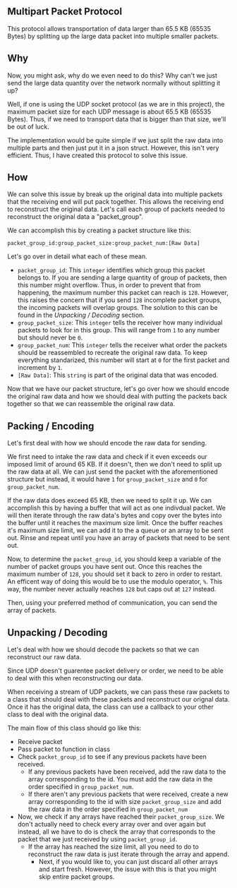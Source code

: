 
Multipart Packet Protocol
---

This protocol allows transportation of data larger than 65.5 KB (65535 Bytes) by splitting up the large data packet into multiple smaller packets.

Why 
--
Now, you might ask, why do we even need to do this? Why can't we just send the large data quantity over the network normally without splitting it up?

Well, if one is using the UDP socket protocol (as we are in this project), the maximum packet size for each UDP message is about 65.5 KB (65535 Bytes). Thus, if we need to transport data that is bigger than that size, we'll be out of luck. 

The implementation would be quite simple if we just split the raw data into multiple parts and then just put it in a json struct. However, this isn't very efficient. Thus, I have created this protocol to solve this issue.

How
--

We can solve this issue by break up the original data into multiple packets that the receiving end will put pack together. This allows the receiving end to reconstruct the original data. Let's call each group of packets needed to reconstruct the original data a "packet_group".

We can accomplish this by creating a packet structure like this:

`packet_group_id:group_packet_size:group_packet_num:[Raw Data]`

Let's go over in detail what each of these mean.

 - `packet_group_id`: This `integer` identifies which group this packet belongs to. If you are sending a large quantity of group of packets, then this number might overflow. Thus, in order to prevent that from happening, the maximum number this packet can reach is `128`. However, this raises the concern that if you send `128` incomplete packet groups, the incoming packets will overlap groups. The solution to this can be found in the *Unpacking / Decoding* section.
 - `group_packet_size`: This `integer` tells the receiver how many individual packets to look for in this group. This will range from `1` to any number but should never be `0`.
 - `group_packet_num`: This `integer` tells the receiver what order the packets should be reassembled to recreate the original raw data. To keep everything standarized, this number will start at `0` for the first packet and increment by `1`.
 - `[Raw Data]`: This `string` is part of the original data that was encoded.

Now that we have our packet structure, let's go over how we should encode the original raw data and how we should deal with putting the packets back together so that we can reassemble the original raw data.

Packing / Encoding
--
Let's first deal with how we should encode the raw data for sending. 

We first need to intake the raw data and check if it even exceeds our imposed limit of around 65 KB. If it doesn't, then we don't need to split up the raw data at all. We can just send the packet with the aforementioned structure  but instead, it would have `1` for `group_packet_size` and `0` for `group_packet_num`.

If the raw data does exceed 65 KB, then we need to split it up. We can accomplish this by having a buffer that will act as one indivdual packet. We will then iterate through the raw data's bytes and copy over the bytes into the buffer until it reaches the maximum size limit. Once the buffer reaches it's maximum size limit, we can add it to the a queue or an array to be sent out. Rinse and repeat until you have an array of packets that need to be sent out. 

Now, to determine the `packet_group_id`, you should keep a variable of the number of packet groups you have sent out. Once this reaches the maximum number of `128`, you should set it back to zero in order to restart. An efficent way of doing this would be to use the modulo operator, `%`. This way, the number never actually reaches `128` but caps out at `127` instead.

Then, using your preferred method of communication, you can send the array of packets.

Unpacking / Decoding
--
Let's deal with how we should decode the packets so that we can reconstruct our raw data.

Since UDP doesn't guarentee packet delivery or order, we need to be able to deal with this when reconstructing our data. 

When receiving a stream of UDP packets, we can pass these raw packets to a class that should deal with these packets and reconstruct our orignal data. Once it has the original data, the class can use a callback to your other class to deal with the original data.

The main flow of this class should go like this:

 - Receive packet
 - Pass packet to function in class
 - Check `packet_group_id` to see if any previous packets have been received. 
	 - If any previous packets have been received, add the raw data to the array corresponding to the id. You must add the raw data in the order specified in `group_packet_num`.
	 - If there aren't any previous packets that were received, create a new array corresponding to the id with size `packet_group_size` and add the raw data in the order specified in `group_packet_num`
 - Now, we check if any arrays have reached their `packet_group_size`. We don't actually need to check every array over and over again but instead, all we have to do is check the array that corresponds to the packet that we just received by using `packet_group_id`.
	 - If the array has reached the size limit, all you need to do to reconstruct the raw data is just iterate through the array and append.
	 	- Next, if you would like to, you can just discard all other arrays and start fresh. However, the issue with this is that you might skip entire packet groups.

